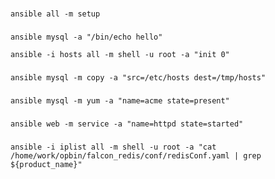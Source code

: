 
###
```shell
ansible all -m setup
```

###
```shell
ansible mysql -a "/bin/echo hello"
```

```shell
ansible -i hosts all -m shell -u root -a "init 0"
```


###
```shell
ansible mysql -m copy -a "src=/etc/hosts dest=/tmp/hosts"
```

### 
```shell
ansible mysql -m yum -a "name=acme state=present"
```

### 
```shell
ansible web -m service -a "name=httpd state=started"
```
### 
```shell
ansible -i iplist all -m shell -u root -a "cat /home/work/opbin/falcon_redis/conf/redisConf.yaml | grep ${product_name}"
```
